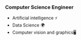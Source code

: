 ### Computer Science Engineer
- Artificial intelligence :zap:
- Data Science :earth_africa:
- Computer vision and graphics:desktop_computer:
